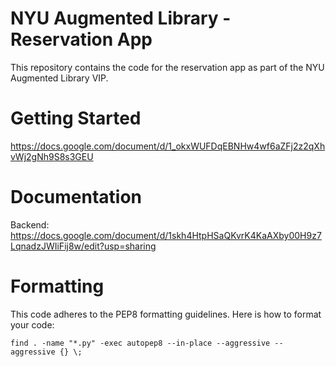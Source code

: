 # NYU Augmented Library - Reservation App

This repository contains the code for the reservation app as part of the NYU Augmented Library VIP.

# Getting Started
https://docs.google.com/document/d/1_okxWUFDqEBNHw4wf6aZFj2z2qXhvWj2gNh9S8s3GEU

# Documentation
Backend: https://docs.google.com/document/d/1skh4HtpHSaQKvrK4KaAXby00H9z7LqnadzJWIiFij8w/edit?usp=sharing

# Formatting
This code adheres to the PEP8 formatting guidelines. Here is how to format your code:

```find . -name "*.py" -exec autopep8 --in-place --aggressive --aggressive {} \;```